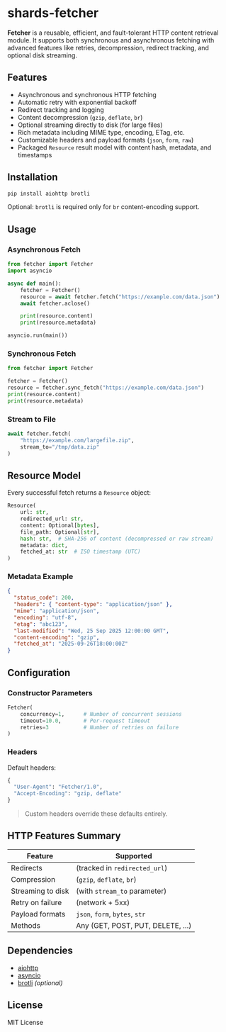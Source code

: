 # shards-fetcher

**Fetcher** is a reusable, efficient, and fault-tolerant HTTP content retrieval module. It supports both synchronous and asynchronous fetching with advanced features like retries, decompression, redirect tracking, and optional disk streaming.

## Features

- Asynchronous and synchronous HTTP fetching
- Automatic retry with exponential backoff
- Redirect tracking and logging
- Content decompression (`gzip`, `deflate`, `br`)
- Optional streaming directly to disk (for large files)
- Rich metadata including MIME type, encoding, ETag, etc.
- Customizable headers and payload formats (`json`, `form`, `raw`)
- Packaged `Resource` result model with content hash, metadata, and timestamps

## Installation

```bash
pip install aiohttp brotli
```

Optional: `brotli` is required only for `br` content-encoding support.

## Usage

### Asynchronous Fetch

```python
from fetcher import Fetcher
import asyncio

async def main():
    fetcher = Fetcher()
    resource = await fetcher.fetch("https://example.com/data.json")
    await fetcher.aclose()

    print(resource.content)
    print(resource.metadata)

asyncio.run(main())
```

### Synchronous Fetch

```python
from fetcher import Fetcher

fetcher = Fetcher()
resource = fetcher.sync_fetch("https://example.com/data.json")
print(resource.content)
print(resource.metadata)
```

### Stream to File

```python
await fetcher.fetch(
    "https://example.com/largefile.zip",
    stream_to="/tmp/data.zip"
)
```

## Resource Model

Every successful fetch returns a `Resource` object:

```python
Resource(
    url: str,
    redirected_url: str,
    content: Optional[bytes],
    file_path: Optional[str],
    hash: str,  # SHA-256 of content (decompressed or raw stream)
    metadata: dict,
    fetched_at: str  # ISO timestamp (UTC)
)
```

### Metadata Example

```json
{
  "status_code": 200,
  "headers": { "content-type": "application/json" },
  "mime": "application/json",
  "encoding": "utf-8",
  "etag": "abc123",
  "last-modified": "Wed, 25 Sep 2025 12:00:00 GMT",
  "content-encoding": "gzip",
  "fetched_at": "2025-09-26T18:00:00Z"
}
```

## Configuration

### Constructor Parameters

```python
Fetcher(
    concurrency=1,      # Number of concurrent sessions
    timeout=10.0,       # Per-request timeout
    retries=3           # Number of retries on failure
)
```

### Headers

Default headers:

```python
{
  "User-Agent": "Fetcher/1.0",
  "Accept-Encoding": "gzip, deflate"
}
```

> Custom headers override these defaults entirely.

## HTTP Features Summary

| Feature           | Supported                           |
| ----------------- | ----------------------------------- |
| Redirects         | (tracked in `redirected_url`)       |
| Compression       | (`gzip`, `deflate`, `br`)           |
| Streaming to disk | (with `stream_to` parameter)        |
| Retry on failure  | (network + 5xx)                     |
| Payload formats   | `json`, `form`, `bytes`, `str`      |
| Methods           | Any (GET, POST, PUT, DELETE, ...)   |

## Dependencies

* [aiohttp](https://docs.aiohttp.org/)
* [asyncio](https://docs.python.org/3/library/asyncio.html)
* [brotli](https://pypi.org/project/Brotli/) *(optional)*


## License

MIT License 

